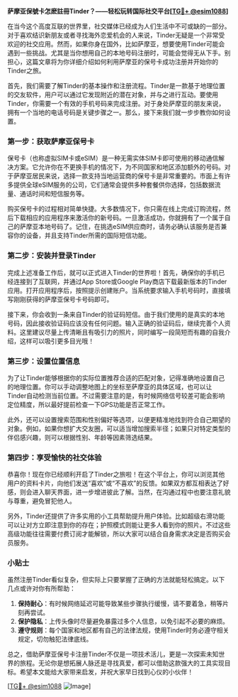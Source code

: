 **萨摩亚保號卡怎麽註冊Tinder？——轻松玩转国际社交平台[[TG💪+ @esim1088](https://t.me/s/esim1088)]**

在当今这个高度互联的世界里，社交媒体已经成为人们生活中不可或缺的一部分。对于喜欢结识新朋友或者寻找海外恋爱机会的人来说，Tinder无疑是一个非常受欢迎的社交应用。然而，如果你身在国外，比如萨摩亚，想要使用Tinder可能会遇到一些挑战。尤其是当你想用自己的本地号码注册时，可能会觉得无从下手。别担心，这篇文章将为你详细介绍如何利用萨摩亚的保号卡成功注册并开始你的Tinder之旅。

首先，我们需要了解Tinder的基本操作和注册流程。Tinder是一款基于地理位置的交友软件，用户可以通过它发现附近的潜在对象，并与之进行互动。要使用Tinder，你需要一个有效的手机号码来完成注册。对于身处萨摩亚的朋友来说，拥有一个当地的电话号码是关键步骤之一。那么，接下来我们就一步步教你如何设置。

### 第一步：获取萨摩亚保号卡

保号卡（也称虚拟SIM卡或eSIM）是一种无需实体SIM卡即可使用的移动通信解决方案。它允许你在不更换手机的情况下，为不同国家和地区添加额外的号码。对于萨摩亚居民来说，选择一款支持当地运营商的保号卡是非常重要的。市面上有许多提供全球eSIM服务的公司，它们通常会提供多种套餐供你选择，包括数据流量、通话时间和短信服务等。

购买保号卡的过程相对简单快捷。大多数情况下，你只需在线上完成订购流程，然后下载相应的应用程序来激活你的新号码。一旦激活成功，你就拥有了一个属于自己的萨摩亚本地号码了。记住，在挑选eSIM供应商时，请务必确认该服务是否兼容你的设备，并且支持Tinder所需的国际短信功能。

### 第二步：安装并登录Tinder

完成上述准备工作后，就可以正式进入Tinder的世界啦！首先，确保你的手机已经连接到了互联网，并通过App Store或Google Play商店下载最新版本的Tinder应用。打开应用程序后，按照提示创建账户。当系统要求输入手机号码时，直接填写刚刚获得的萨摩亚保号卡号码即可。

接下来，你会收到一条来自Tinder的验证码短信。由于我们使用的是真实的本地号码，因此接收验证码应该没有任何问题。输入正确的验证码后，继续完善个人资料。这里建议尽量上传清晰且有吸引力的照片，同时编写一段简短而有趣的自我介绍，这样可以吸引更多目光哦！

### 第三步：设置位置信息

为了让Tinder能够根据你的实际位置推荐合适的匹配对象，记得准确地设置自己的地理位置。你可以手动调整地图上的坐标至萨摩亚的具体区域，也可以让Tinder自动检测当前位置。不过需要注意的是，有时候网络信号较差可能会影响定位精度，所以最好提前检查一下GPS功能是否正常工作。

此外，还可以设置搜索范围和性别偏好等选项，以便更精准地找到符合自己期望的对象。例如，如果你想扩大交友圈，可以适当增加搜索半径；如果只对特定类型的伴侣感兴趣，则可以根据性别、年龄等因素筛选结果。

### 第四步：享受愉快的社交体验

恭喜你！现在你已经顺利开启了Tinder之旅啦！在这个平台上，你可以浏览其他用户的资料卡片，向他们发送“喜欢”或“不喜欢”的反馈。如果双方都互相表达了好感，则会进入聊天界面，进一步增进彼此了解。当然，在沟通过程中也要注意礼貌与尊重，避免冒犯他人。

另外，Tinder还提供了许多实用的小工具帮助提升用户体验。比如超级右滑功能可以让对方立即注意到你的存在；护照模式则能让更多人看到你的照片。不过这些高级功能往往需要付费订阅才能解锁，所以大家可以结合自身需求决定是否购买会员服务。

### 小贴士

虽然注册Tinder看似复杂，但实际上只要掌握了正确的方法就能轻松搞定。以下几点或许对你有所帮助：

1. **保持耐心**：有时候网络延迟可能导致某些步骤执行缓慢，请不要着急，稍等片刻再尝试。
2. **保护隐私**：上传头像时尽量避免暴露过多个人信息，以免引起不必要的麻烦。
3. **遵守规则**：每个国家和地区都有自己的法律法规，使用Tinder时务必遵守相关规定，切勿触犯法律底线。

总之，借助萨摩亚保号卡注册Tinder不仅是一项技术活儿，更是一次探索未知世界的旅程。无论你是想拓展人脉还是寻找真爱，都可以借助这款强大的工具实现目标。希望本文能给大家带来启发，并祝大家早日找到心仪的小伙伴！

[[TG💪+ @esim1088](https://t.me/s/esim1088) ![Image](https://i.postimg.cc/4NQfJmqS/Snipaste-2025-05-13-00-14-12.png)]